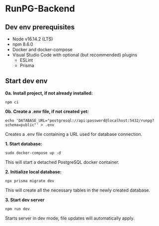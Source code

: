 # RunPG-Backend

## Dev env prerequisites
- Node v16.14.2 (LTS)
- npm 8.6.0
- Docker and docker-compose
- Visual Studio Code with optional (but recommended) plugins
  - ESLint
  - Prisma

## Start dev env
**0a. Install project, if not already installed:**
```
npm ci
```

**0b. Create a .env file, if not created yet:**
```
echo 'DATABASE_URL="postgresql://api:password@localhost:5432/runpg?schema=public"' > .env
```
Creates a .env file containing a URL used for database connection.

**1. Start database:**
```
sudo docker-compose up -d
```
This will start a detached PostgreSQL docker container.

**2. Initialize local database:**
```
npx prisma migrate dev
```
This will create all the necessary tables in the newly created database.

**3. Start dev server**
```
npm run dev
```
Starts server in dev mode, file updates will automatically apply.

